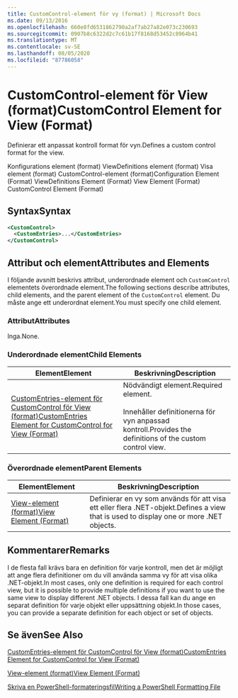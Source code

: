 ```yaml
---
title: CustomControl-element för vy (format) | Microsoft Docs
ms.date: 09/13/2016
ms.openlocfilehash: 660e8fd6531862790a2af7ab27a82e073c230693
ms.sourcegitcommit: 0907b8c6322d2c7c61b17f8168d53452c8964b41
ms.translationtype: MT
ms.contentlocale: sv-SE
ms.lasthandoff: 08/05/2020
ms.locfileid: "87786058"
---
```

# <a name="customcontrol-element-for-view-format"></a><span data-ttu-id="64368-102">CustomControl-element för View (format)</span><span class="sxs-lookup"><span data-stu-id="64368-102">CustomControl Element for View (Format)</span></span>

<span data-ttu-id="64368-103">Definierar ett anpassat kontroll format för vyn.</span><span class="sxs-lookup"><span data-stu-id="64368-103">Defines a custom control format for the view.</span></span>

<span data-ttu-id="64368-104">Konfigurations element (format) ViewDefinitions element (format) Visa element (format) CustomControl-element (format)</span><span class="sxs-lookup"><span data-stu-id="64368-104">Configuration Element (Format) ViewDefinitions Element (Format) View Element (Format) CustomControl Element (Format)</span></span>

## <a name="syntax"></a><span data-ttu-id="64368-105">Syntax</span><span class="sxs-lookup"><span data-stu-id="64368-105">Syntax</span></span>

```xml
<CustomControl>
  <CustomEntries>...</CustomEntries>
</CustomControl>
```

## <a name="attributes-and-elements"></a><span data-ttu-id="64368-106">Attribut och element</span><span class="sxs-lookup"><span data-stu-id="64368-106">Attributes and Elements</span></span>

<span data-ttu-id="64368-107">I följande avsnitt beskrivs attribut, underordnade element och `CustomControl` elementets överordnade element.</span><span class="sxs-lookup"><span data-stu-id="64368-107">The following sections describe attributes, child elements, and the parent element of the `CustomControl` element.</span></span> <span data-ttu-id="64368-108">Du måste ange ett underordnat element.</span><span class="sxs-lookup"><span data-stu-id="64368-108">You must specify one child element.</span></span>

### <a name="attributes"></a><span data-ttu-id="64368-109">Attribut</span><span class="sxs-lookup"><span data-stu-id="64368-109">Attributes</span></span>

<span data-ttu-id="64368-110">Inga.</span><span class="sxs-lookup"><span data-stu-id="64368-110">None.</span></span>

### <a name="child-elements"></a><span data-ttu-id="64368-111">Underordnade element</span><span class="sxs-lookup"><span data-stu-id="64368-111">Child Elements</span></span>

|<span data-ttu-id="64368-112">Element</span><span class="sxs-lookup"><span data-stu-id="64368-112">Element</span></span>|<span data-ttu-id="64368-113">Beskrivning</span><span class="sxs-lookup"><span data-stu-id="64368-113">Description</span></span>|
|-------------|-----------------|
|[<span data-ttu-id="64368-114">CustomEntries-element för CustomControl för View (format)</span><span class="sxs-lookup"><span data-stu-id="64368-114">CustomEntries Element for CustomControl for View (Format)</span></span>](./customentries-element-for-customcontrol-for-view-format.md)|<span data-ttu-id="64368-115">Nödvändigt element.</span><span class="sxs-lookup"><span data-stu-id="64368-115">Required element.</span></span><br /><br /> <span data-ttu-id="64368-116">Innehåller definitionerna för vyn anpassad kontroll.</span><span class="sxs-lookup"><span data-stu-id="64368-116">Provides the definitions of the custom control view.</span></span>|

### <a name="parent-elements"></a><span data-ttu-id="64368-117">Överordnade element</span><span class="sxs-lookup"><span data-stu-id="64368-117">Parent Elements</span></span>

|<span data-ttu-id="64368-118">Element</span><span class="sxs-lookup"><span data-stu-id="64368-118">Element</span></span>|<span data-ttu-id="64368-119">Beskrivning</span><span class="sxs-lookup"><span data-stu-id="64368-119">Description</span></span>|
|-------------|-----------------|
|[<span data-ttu-id="64368-120">View-element (format)</span><span class="sxs-lookup"><span data-stu-id="64368-120">View Element (Format)</span></span>](./view-element-format.md)|<span data-ttu-id="64368-121">Definierar en vy som används för att visa ett eller flera .NET-objekt.</span><span class="sxs-lookup"><span data-stu-id="64368-121">Defines a view that is used to display one or more .NET objects.</span></span>|

## <a name="remarks"></a><span data-ttu-id="64368-122">Kommentarer</span><span class="sxs-lookup"><span data-stu-id="64368-122">Remarks</span></span>

<span data-ttu-id="64368-123">I de flesta fall krävs bara en definition för varje kontroll, men det är möjligt att ange flera definitioner om du vill använda samma vy för att visa olika .NET-objekt.</span><span class="sxs-lookup"><span data-stu-id="64368-123">In most cases, only one definition is required for each control view, but it is possible to provide multiple definitions if you want to use the same view to display different .NET objects.</span></span> <span data-ttu-id="64368-124">I dessa fall kan du ange en separat definition för varje objekt eller uppsättning objekt.</span><span class="sxs-lookup"><span data-stu-id="64368-124">In those cases, you can provide a separate definition for each object or set of objects.</span></span>

## <a name="see-also"></a><span data-ttu-id="64368-125">Se även</span><span class="sxs-lookup"><span data-stu-id="64368-125">See Also</span></span>

[<span data-ttu-id="64368-126">CustomEntries-element för CustomControl för View (format)</span><span class="sxs-lookup"><span data-stu-id="64368-126">CustomEntries Element for CustomControl for View (Format)</span></span>](./customentries-element-for-customcontrol-for-view-format.md)

[<span data-ttu-id="64368-127">View-element (format)</span><span class="sxs-lookup"><span data-stu-id="64368-127">View Element (Format)</span></span>](./view-element-format.md)

[<span data-ttu-id="64368-128">Skriva en PowerShell-formateringsfil</span><span class="sxs-lookup"><span data-stu-id="64368-128">Writing a PowerShell Formatting File</span></span>](./writing-a-powershell-formatting-file.md)
